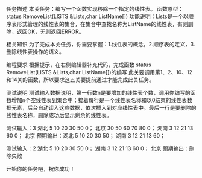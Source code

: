 任务描述
本关任务：编写一个函数实现移除一个指定的线性表。
函数原型：status RemoveList(LISTS &Lists,char ListName[])
功能说明：Lists是一个以顺序表形式管理的线性表的集合，在集合中查找名称为ListName的线性表，有则删除，返回OK，无则返回ERROR。

相关知识
为了完成本关任务，你需要掌握：1.线性表的概念，2.顺序表的定义，3. 删除线性表操作的语义。

编程要求
根据提示，在右侧编辑器补充代码，完成函数
status RemoveList(LISTS &Lists,char ListName[])的编写
此关要调用第1、2、10、12和14关的函数，所以要求这五关要提前通过才能完成此关任务。

测试说明
测试输入数据说明，第一行数n是要增加的线性表个数，调用你编写的函数增加n个空线性表到集合中；接着每行是一个线性表名称和以0结束的线性表数据元素，后台自动读入这些数据，依次插入到对应线性表中。最后一行是要删除的线性表名称，删除成功后显示剩余的线性表。

测试输入：3
          湖北 5 10 20 30 50 0；
          北京 30 50 60 70 80 0；
          湖南 3 12 21 13 60 0；
          北京
预期输出：湖北 5 10 20 30 50；
       湖南 3 12 21 13 60；

测试输入：2
          湖北 5 10 20 30 50 0；
          湖南 3 12 21 13 60 0；
          北京
预期输出：删除失败

开始你的任务吧，祝你成功！